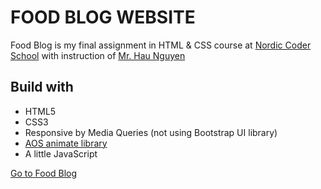 # FOOD BLOG WEBSITE

Food Blog is my final assignment in HTML & CSS course at [Nordic Coder School](https://nordiccoder.com/) with instruction of [Mr. Hau Nguyen](https://github.com/paulnguyen-mn)

## Build with 

- HTML5
- CSS3
- Responsive by Media Queries (not using Bootstrap UI library)
- [AOS animate library](https://github.com/michalsnik/aos)
- A little JavaScript

[Go to Food Blog](https://food-blog.vercel.app)